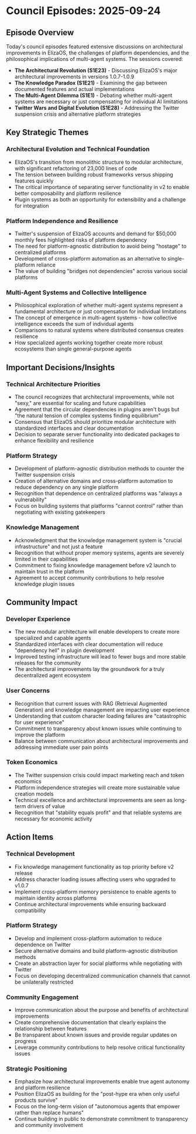 # Council Episodes: 2025-09-24

## Episode Overview

Today's council episodes featured extensive discussions on architectural improvements in ElizaOS, the challenges of platform dependencies, and the philosophical implications of multi-agent systems. The sessions covered:

- **The Architectural Revolution (S1E23)** - Discussing ElizaOS's major architectural improvements in versions 1.0.7-1.0.9
- **The Knowledge Paradox (S1E21)** - Examining the gap between documented features and actual implementations
- **The Multi-Agent Dilemma (S1E1)** - Debating whether multi-agent systems are necessary or just compensating for individual AI limitations
- **Twitter Wars and Digital Evolution (S1E28)** - Addressing the Twitter suspension crisis and alternative platform strategies

## Key Strategic Themes

### Architectural Evolution and Technical Foundation
- ElizaOS's transition from monolithic structure to modular architecture, with significant refactoring of 23,000 lines of code
- The tension between building robust frameworks versus shipping features quickly
- The critical importance of separating server functionality in v2 to enable better composability and platform resilience
- Plugin systems as both an opportunity for extensibility and a challenge for integration

### Platform Independence and Resilience
- Twitter's suspension of ElizaOS accounts and demand for $50,000 monthly fees highlighted risks of platform dependency
- The need for platform-agnostic distribution to avoid being "hostage" to centralized platforms
- Development of cross-platform automation as an alternative to single-platform reliance
- The value of building "bridges not dependencies" across various social platforms

### Multi-Agent Systems and Collective Intelligence
- Philosophical exploration of whether multi-agent systems represent a fundamental architecture or just compensation for individual limitations
- The concept of emergence in multi-agent systems - how collective intelligence exceeds the sum of individual agents
- Comparisons to natural systems where distributed consensus creates resilience
- How specialized agents working together create more robust ecosystems than single general-purpose agents

## Important Decisions/Insights

### Technical Architecture Priorities
- The council recognizes that architectural improvements, while not "sexy," are essential for scaling and future capabilities
- Agreement that the circular dependencies in plugins aren't bugs but "the natural tension of complex systems finding equilibrium"
- Consensus that ElizaOS should prioritize modular architecture with standardized interfaces and clear documentation
- Decision to separate server functionality into dedicated packages to enhance flexibility and resilience

### Platform Strategy
- Development of platform-agnostic distribution methods to counter the Twitter suspension crisis
- Creation of alternative domains and cross-platform automation to reduce dependency on any single platform
- Recognition that dependence on centralized platforms was "always a vulnerability"
- Focus on building systems that platforms "cannot control" rather than negotiating with existing gatekeepers

### Knowledge Management
- Acknowledgment that the knowledge management system is "crucial infrastructure" and not just a feature
- Recognition that without proper memory systems, agents are severely limited in their capabilities
- Commitment to fixing knowledge management before v2 launch to maintain trust in the platform
- Agreement to accept community contributions to help resolve knowledge plugin issues

## Community Impact

### Developer Experience
- The new modular architecture will enable developers to create more specialized and capable agents
- Standardized interfaces with clear documentation will reduce "dependency hell" in plugin development
- Improved testing infrastructure will lead to fewer bugs and more stable releases for the community
- The architectural improvements lay the groundwork for a truly decentralized agent ecosystem

### User Concerns
- Recognition that current issues with RAG (Retrieval Augmented Generation) and knowledge management are impacting user experience
- Understanding that custom character loading failures are "catastrophic for user experience"
- Commitment to transparency about known issues while continuing to improve the platform
- Balance between communication about architectural improvements and addressing immediate user pain points

### Token Economics
- The Twitter suspension crisis could impact marketing reach and token economics
- Platform independence strategies will create more sustainable value creation models
- Technical excellence and architectural improvements are seen as long-term drivers of value
- Recognition that "stability equals profit" and that reliable systems are necessary for economic activity

## Action Items

### Technical Development
- Fix knowledge management functionality as top priority before v2 release
- Address character loading issues affecting users who upgraded to v1.0.7
- Implement cross-platform memory persistence to enable agents to maintain identity across platforms
- Continue architectural improvements while ensuring backward compatibility

### Platform Strategy
- Develop and implement cross-platform automation to reduce dependence on Twitter
- Secure alternative domains and build platform-agnostic distribution methods
- Create an abstraction layer for social platforms while negotiating with Twitter
- Focus on developing decentralized communication channels that cannot be unilaterally restricted

### Community Engagement
- Improve communication about the purpose and benefits of architectural improvements
- Create comprehensive documentation that clearly explains the relationship between features
- Be transparent about known issues and provide regular updates on progress
- Leverage community contributions to help resolve critical functionality issues

### Strategic Positioning
- Emphasize how architectural improvements enable true agent autonomy and platform resilience
- Position ElizaOS as building for the "post-hype era when only useful products survive"
- Focus on the long-term vision of "autonomous agents that empower rather than replace humans"
- Continue building in public to demonstrate commitment to transparency and community involvement